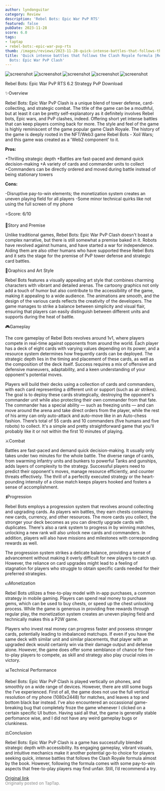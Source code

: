 ```yaml
---
author: lyndonguitar
category: Review
description: 'Rebel Bots: Epic War PvP RTS'
featured: false
pubDate: 2023-11-28
score: 6.0
tags:
- taptap
- rebel-bots:-epic-war-pvp-rts
thumb: /images/reviews/2023-11-28-quick-intense-battles-that-follows-the-clash-royale-formula-review---rebel-bots-epic-war--0.avif
title: 'Quick intense battles that follows the Clash Royale formula |Review - Rebel
  Bots: Epic War PvP Clash'
---
```


<div class="gallery">
  <img src="/images/reviews/2023-11-28-quick-intense-battles-that-follows-the-clash-royale-formula-review---rebel-bots-epic-war--0.avif" alt="screenshot" />
  <img src="/images/reviews/2023-11-28-quick-intense-battles-that-follows-the-clash-royale-formula-review---rebel-bots-epic-war--1.avif" alt="screenshot" />
  <img src="/images/reviews/2023-11-28-quick-intense-battles-that-follows-the-clash-royale-formula-review---rebel-bots-epic-war--2.avif" alt="screenshot" />
  <img src="/images/reviews/2023-11-28-quick-intense-battles-that-follows-the-clash-royale-formula-review---rebel-bots-epic-war--3.avif" alt="screenshot" />
  <img src="/images/reviews/2023-11-28-quick-intense-battles-that-follows-the-clash-royale-formula-review---rebel-bots-epic-war--4.avif" alt="screenshot" />
</div>

Rebel Bots: Epic War PvP RTS
6.2
Strategy
PvP
Download

✨Overview

Rebel Bots: Epic War PvP Clash is a unique blend of tower defense, card-collecting, and strategic combat. The title of the game can be a mouthful, but at least it can be pretty self-explanatory as it definitely involves Rebel bots, Epic wars, and PvP clashes, indeed. Offering short yet intense battles that can keep players coming back for more. The style and feel of the game is highly reminiscent of the game popular game Clash Royale. The history of the game is deeply rooted in the NFT/Web3 game Rebel Bots - Xoil Wars; and this game was created as a 'Web2 component' to it.


**Pros:**


+Thrilling strategic depth
+Battles are fast-paced and demand quick decision-making
+A variety of cards and commander units to collect
+Commanders can be directly ordered and moved during battle instead of being stationary towers


**Cons:**


-Disruptive pay-to-win elements; the monetization system creates an uneven playing field for all players
-Some minor technical quirks like not using the full screen of my phone

⭐️Score: 6/10

📖Story and Premise

Unlike traditional games, Rebel Bots: Epic War PvP Clash doesn't boast a complex narrative, but there is still somewhat a premise baked in it. Robots have revolved against humans, and have started a war for independence. Aiding them are also other humans who have supported these Rebel Bots and it sets the stage for the premise of PvP tower defense and strategic card battles.

🎨Graphics and Art Style

Rebel Bots features a visually appealing art style that combines charming characters with vibrant and detailed arenas. The cartoony graphics not only add a touch of humor but also contribute to the accessibility of the game, making it appealing to a wide audience. The animations are smooth, and the design of the various cards reflects the creativity of the developers. The game manages to strike a balance between simplicity and visual flair, ensuring that players can easily distinguish between different units and supports during the heat of battle.

🎮Gameplay

The core gameplay of Rebel Bots revolves around 1v1, where players compete in real-time against opponents from around the world. Each player has a deck of eight cards with varying values depending on its power, and a resource system determines how frequently cards can be deployed. The strategic depth lies in the timing and placement of these cards, as well as the composition of the deck itself. Success requires a mix of offensive and defensive maneuvers, adaptability, and a keen understanding of your opponent's potential moves.

Players will build their decks using a collection of cards and commanders, with each card representing a different unit or support (such as air strikes). The goal is to deploy these cards strategically, destroying the opponent's commander unit while also protecting their own commander from that fate. The commander has a special ability — such as freezing units — and can move around the arena and take direct orders from the player, while the rest of his army can only auto-attack and auto-move like in an Auto-chess fashion. There’s total of 55 cards and 10 commanders (five humans and five robots) to collect. It's a simple and pretty straightforward game that you'll probably like it or not within the first 10 minutes of playing.

⚔️Combat

Battles are fast-paced and demand quick decision-making. It usually only takes under two minutes for the whole battle. The diverse range of cards, from swarming infantry units and bunkers to powerful Tanks and gunships, adds layers of complexity to the strategy. Successful players need to predict their opponent's moves, manage resource efficiently, and counter threats effectively. The thrill of a perfectly executed strategy or the heart-pounding intensity of a close match keeps players hooked and fosters a sense of accomplishment.

⏫Progression

Rebel Bots employs a progression system that revolves around collecting and upgrading cards. As players win battles, they earn chests containing new cards, currency, and other resources. The more cards you collect, the stronger your deck becomes as you can directly upgrade cards with duplicates.  There's also a rank system to progress in by winning matches, unlocking a new rank will also unlock new cards and commanders. In addition, players will also have missions and milestones with corresponding rewards as well.

The progression system strikes a delicate balance, providing a sense of advancement without making it overly difficult for new players to catch up. However, the reliance on card upgrades might lead to a feeling of stagnation for players who struggle to obtain specific cards needed for their preferred strategies.

💵Monetization

Rebel Bots utilizes a free-to-play model with in-app purchases, a common strategy in mobile gaming. Players can spend real money to purchase gems, which can be used to buy chests, or speed up the chest unlocking process. While the game is generous in providing free rewards through regular play, the monetization system creates an uneven playing field and technically makes this a P2W game.

Players who invest real money can progress faster and possess stronger cards, potentially leading to imbalanced matchups. If even if you have the same deck with similar unit and similar placements, that player with an upgraded deck would certainly win via their damage output and defense alone. However, the game does offer some semblance of chance for free-to-play players to compete, as skill and strategy also play crucial roles in victory.

📊Technical Performance

Rebel Bots: Epic War PvP Clash is played vertically on phones, and smoothly on a wide range of devices. However, there are still some bugs the I’ve experienced. First of all, the game does not use the full vertical resolution of my phone (1080x2448) for matches, and leaves a top and bottom black bar instead. I’ve also encountered an occassional game-breaking bug that completely froze the game whenever I clicked on a certain specific UI button. Having said all that, the game is generally stable perfomance wise, and I did not have any weird gameplay bugs or clunkiness.

⚖️Conclusion

Rebel Bots: Epic War PvP Clash is a game has successfully blended strategic depth with accessibility. Its engaging gameplay, vibrant visuals, and intuitive mechanics make it another potential go-to choice for players seeking quick, intense battles that follows the Clash Royale formula almost by the book. However, following the formula comes with some pay-to-win aspects that free-to-play players may find unfair. Still, I’d recommend a try.

[Original link](https://www.taptap.io/post/6604469)<br><span style="font-size: 0.95em; color: #888;">Originally posted on TapTap.</span>
